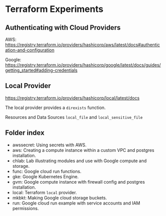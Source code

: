 # Terraform Experiments

## Authenticating with Cloud Providers

AWS: https://registry.terraform.io/providers/hashicorp/aws/latest/docs#authentication-and-configuration

Google: https://registry.terraform.io/providers/hashicorp/google/latest/docs/guides/getting_started#adding-credentials

## Local Provider

https://registry.terraform.io/providers/hashicorp/local/latest/docs

The local provider provides a `direxists` function.

Resources and Data Sources `local_file` and `local_sensitive_file`

## Folder index
- awssecret: Using secrets with AWS.
- aws: Creating a compute instance within a custom VPC and postgres installation.
- chlab: Lab illustrating modules and use with Google compute and storage.
- func: Google cloud run functions.
- gke: Google Kubernetes Engine.
- gvm: Google compute instance with firewall config and postgres installation.
- local: Terraform `local` provider.
- mkbkt: Making Google cloud storage buckets.
- run: Google cloud run example with service accounts and IAM permissions.
